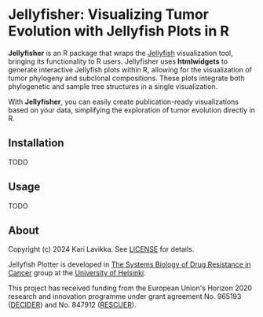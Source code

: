# Jellyfisher: Visualizing Tumor Evolution with Jellyfish Plots in R

**Jellyfisher** is an R package that wraps the
[Jellyfish](https://github.com/HautaniemiLab/jellyfish) visualization tool,
bringing its functionality to R users. Jellyfisher uses **htmlwidgets** to
generate interactive Jellyfish plots within R, allowing for the visualization of
tumor phylogeny and subclonal compositions. These plots integrate both
phylogenetic and sample tree structures in a single visualization.

With **Jellyfisher**, you can easily create publication-ready visualizations
based on your data, simplifying the exploration of tumor evolution directly in
R.

## Installation

TODO

## Usage

TODO

## About

Copyright (c) 2024 Kari Lavikka. See [LICENSE](LICENSE) for details.

Jellyfish Plotter is developed in [The Systems Biology of Drug Resistance in
Cancer](https://www.helsinki.fi/en/researchgroups/systems-biology-of-drug-resistance-in-cancer)
group at the [University of Helsinki](https://www.helsinki.fi/en).

This project has received funding from the European Union's Horizon 2020
research and innovation programme under grant agreement No. 965193
([DECIDER](https://www.deciderproject.eu/)) and No. 847912
([RESCUER](https://www.rescuer.uio.no/)).

